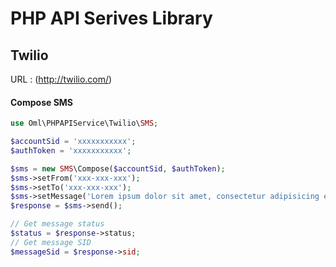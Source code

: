 PHP API Serives Library
=============


Twilio 
------
URL : (http://twilio.com/)

#### Compose SMS
```php
use Oml\PHPAPIService\Twilio\SMS;

$accountSid = 'xxxxxxxxxxx';
$authToken = 'xxxxxxxxxxx';

$sms = new SMS\Compose($accountSid, $authToken);
$sms->setFrom('xxx-xxx-xxx');
$sms->setTo('xxx-xxx-xxx');
$sms->setMessage('Lorem ipsum dolor sit amet, consectetur adipisicing elit.');
$response = $sms->send();

// Get message status
$status = $response->status;
// Get message SID
$messageSid = $response->sid;
```